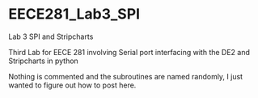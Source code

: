 # EECE281_Lab3_SPI
Lab 3 SPI and Stripcharts

Third Lab for EECE 281 involving Serial port interfacing with the DE2 and Stripcharts in python

Nothing is commented and the subroutines are named randomly, I just wanted to figure out how to post here.